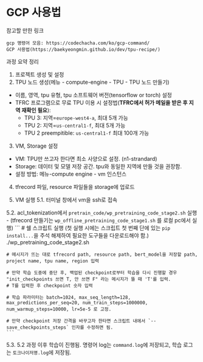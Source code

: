 # GCP 사용법

참고할 만한 링크
```
gcp 명령어 모음: https://codechacha.com/ko/gcp-command/
GCP 사용법(https://baekyeongmin.github.io/dev/tpu-recipe/)
```
과정 요약 정리
1. 프로젝트 생성 및 설정
2. TPU 노드 생성(메뉴 - compute-engine - TPU - TPU 노드 만들기)
  - 이름, 영역, tpu 유형, tpu 소프트웨어 버전(tensorflow or torch) 설정
  - TFRC 프로그램으로 무료 TPU 이용 시 설정법(**TFRC에서 허가 메일을 받은 후 지역 재확인 필요**):
    - TPU 3: 지역=`europe-west4-a`, 최대 5개 가능
    - TPU 2: 지역=`us-central1-f`, 최대 5개 가능
    - TPU 2 preempitible: `us-central1-f` 최대 100개 가능
3. VM, Storage 설정
  - VM: TPU만 쓰고자 한다면 최소 사양으로 설정. (n1-strandard)
  - Storage: 데이터 및 모델 저장 공간. tpu와 동일한 지역에 만들 것을 권장함.
  - 설정 방법: 메뉴-compute engine - vm 인스턴스

4. tfrecord 파일, resource 파일들을 storage에 업로드

5. VM 실행
  5.1. 터미널 창에서 vm을 ssh로 접속
  
  5.2. acl_tokenization에서 `pretrain_code/wp_pretraining_code_stage2.sh` 실행
    - (tfrecord 만들기는 `wp_offline_pretraining_code_stage1.sh` 를 로컬 pc에서 실행)
    ```
    # 쉘 스크립트 실행 (첫 실행 시에는 스크립트 첫 번째 단에 있는 `pip install...`을 주석 해제하여 필요한 도구들을 다운로드해야 함.)
    ./wp_pretraining_code_stage2.sh 
    
    # 메시지가 뜨는 대로 tfrecord path, resource path, bert_model을 저장할 path, project name, tpu name, region 입력 
    
    # 만약 학습 도중에 중단 후, 백업된 checkpoint로부터 학습을 다시 진행할 경우 "init_checkpoints 쓰면 T, 안 쓰면 F" 라는 메시지가 뜰 때 'T'를 입력.
    # T를 입력한 후 checkpoint 숫자 입력
    
    # 학습 파라미터는 batch=1024, max_seq_length=128, max_predictions_per_seq=20, num_train_steps=1000000, num_warmup_steps=10000, lr=5e-5 로 고정.
    
    # 만약 checkpoint 저장 간격을 바꾸고자 한타면 스크립트 내에서 `--save_checkpoints_steps` 인자를 수정하면 됨.
    ```
  5.3. 5.2 과정 이후 학습이 진행됨. 명령어 log는 `command.log`에 저장되고, 학습 로그는 `토크나이저명.log`에 저장됨.
